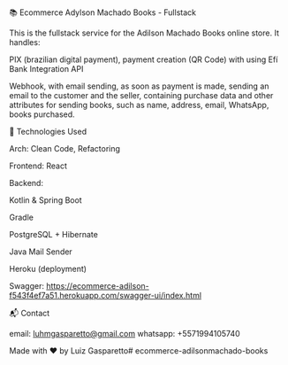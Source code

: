 📚 Ecommerce Adylson Machado Books - Fullstack

This is the fullstack service for the Adilson Machado Books online store. It handles:

PIX (brazilian digital payment), payment creation (QR Code) with using Efí Bank Integration API

Webhook, with email sending, as soon as payment is made, sending an email to the customer and the seller, containing purchase data and other attributes for sending books, such as name, address, email, WhatsApp, books purchased.


🚀 Technologies Used

Arch: Clean Code, Refactoring

Frontend: React

Backend:

Kotlin & Spring Boot

Gradle

PostgreSQL + Hibernate

Java Mail Sender

Heroku (deployment)

Swagger: https://ecommerce-adilson-f543f4ef7a51.herokuapp.com/swagger-ui/index.html

📬 Contact

email: luhmgasparetto@gmail.com
whatsapp: +5571994105740

Made with ❤️ by Luiz Gasparetto# ecommerce-adilsonmachado-books
